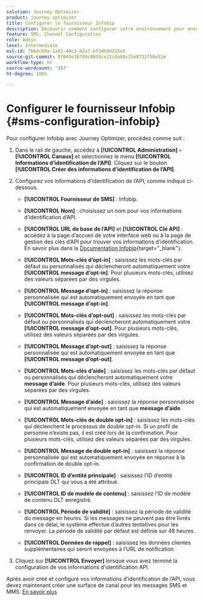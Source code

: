 ```yaml
---
solution: Journey Optimizer
product: journey optimizer
title: Configurer le fournisseur Infobip
description: Découvrir comment configurer votre environnement pour envoyer des messages SMS et MMS avec Journey Optimizer avec Infobip
feature: SMS, Channel Configuration
role: Admin
level: Intermediate
exl-id: 7b6dc89a-1a81-49c2-b2a7-bf24b9d215e3
source-git-commit: 8f045e1b709c0059ce21cda68c21e8732f58e51e
workflow-type: ht
source-wordcount: '357'
ht-degree: 100%

---
```


# Configurer le fournisseur Infobip {#sms-configuration-infobip}

Pour configurer Infobip avec Journey Optimizer, procédez comme suit :

1. Dans le rail de gauche, accédez à **[!UICONTROL Administration]** `>` **[!UICONTROL Canaux]** et sélectionnez le menu **[!UICONTROL Informations d’identification de l’API]**. Cliquez sur le bouton **[!UICONTROL Créer des informations d’identification de l’API]**.

1. Configurez vos informations dʼidentification de lʼAPI, comme indiqué ci-dessous.

   * **[!UICONTROL Fournisseur de SMS]** : Infobip.

   * **[!UICONTROL Nom]** : choisissez un nom pour vos informations d’identification d’API.

   * **[!UICONTROL URL de base de l’API]** et **[!UICONTROL Clé API]** : accédez à la page d’accueil de votre interface web ou à la page de gestion des clés d’API pour trouver vos informations d’identification. En savoir plus dans la [Documentation Infobip](https://www.infobip.com/docs/api){target="_blank"}.

   * **[!UICONTROL Mots-clés d’opt-in]** : saisissez les mots-clés par défaut ou personnalisés qui déclencheront automatiquement votre **[!UICONTROL message d’opt-in]**. Pour plusieurs mots-clés, utilisez des valeurs séparées par des virgules.

   * **[!UICONTROL Message d’opt-in]** : saisissez la réponse personnalisée qui est automatiquement envoyée en tant que **[!UICONTROL message d’opt-in]**.

   * **[!UICONTROL Mots-clés d’opt-out]** : saisissez les mots-clés par défaut ou personnalisés qui déclencheront automatiquement votre **[!UICONTROL message d’opt-out]**. Pour plusieurs mots-clés, utilisez des valeurs séparées par des virgules.

   * **[!UICONTROL Message d’opt-out]** : saisissez la réponse personnalisée qui est automatiquement envoyée en tant que **[!UICONTROL message d’opt-out]**.

   * **[!UICONTROL Mots-clés d’aide]** : saisissez les mots-clés par défaut ou personnalisés qui déclencheront automatiquement votre **message d’aide**. Pour plusieurs mots-clés, utilisez des valeurs séparées par des virgules.

   * **[!UICONTROL Message d’aide]** : saisissez la réponse personnalisée qui est automatiquement envoyée en tant que **message d’aide**.

   * **[!UICONTROL Mots-clés de double opt-in]** : saisissez les mots-clés qui déclenchent le processus de double opt-in. Si un profil de personne n’existe pas, il est créé lors de la confirmation. Pour plusieurs mots-clés, utilisez des valeurs séparées par des virgules.

   * **[!UICONTROL Message de double opt-in]** : saisissez la réponse personnalisée qui est automatiquement envoyée en réponse à la confirmation de double opt-in.

   * **[!UICONTROL ID d’entité principale]** : saisissez l’ID d’entité principale DLT qui vous a été attribué.

   * **[!UICONTROL ID de modèle de contenu]** : saisissez l’ID de modèle de contenu DLT enregistré.

   * **[!UICONTROL Période de validité]** : saisissez la période de validité du message en heures. Si les messages ne peuvent pas être livrés dans ce délai, le système effectue d’autres tentatives pour les renvoyer. La période de validité par défaut est définie sur 48 heures.

   * **[!UICONTROL Données de rappel]** : saisissez les données clientes supplémentaires qui seront envoyées à l’URL de notification.

1. Cliquez sur **[!UICONTROL Envoyer]** lorsque vous avez terminé la configuration de vos informations d’identification API.

Après avoir créé et configuré vos informations d’identification de l’API, vous devez maintenant créer une surface de canal pour les messages SMS et MMS. [En savoir plus](sms-configuration-surface.md)
